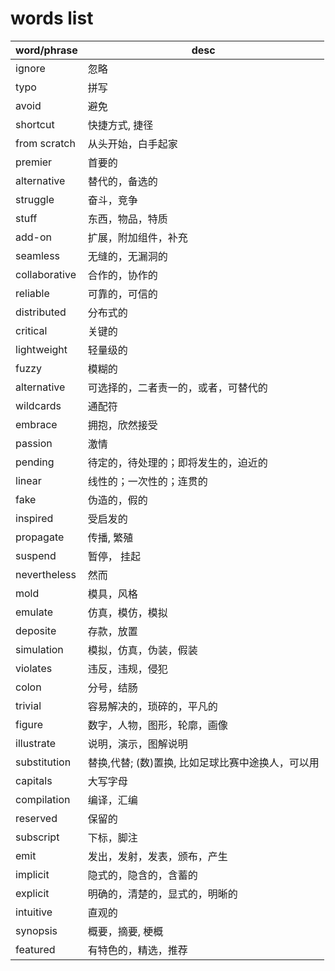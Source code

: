 # words list

| word/phrase | desc |
| ---- | ---- |
| ignore | 忽略 |
| typo | 拼写 |
| avoid | 避免 |
| shortcut | 快捷方式, 捷径 |
| from scratch | 从头开始，白手起家 |
| premier | 首要的 |
| alternative | 替代的，备选的 |
| struggle | 奋斗，竞争|
| stuff | 东西，物品，特质 |
| add-on | 扩展，附加组件，补充|
| seamless| 无缝的，无漏洞的 |
| collaborative | 合作的，协作的 |
| reliable | 可靠的，可信的 |
| distributed |  分布式的 |
| critical |  关键的 |
| lightweight |  轻量级的 |
| fuzzy |  模糊的 |
| alternative |  可选择的，二者责一的，或者，可替代的 |
| wildcards |  通配符 |
| embrace |  拥抱，欣然接受 |
| passion |  激情 |
| pending |  待定的，待处理的；即将发生的，迫近的 |
| linear |  线性的；一次性的；连贯的|
| fake |  伪造的，假的 |
| inspired | 受启发的 |
| propagate | 传播, 繁殖 |
| suspend | 暂停， 挂起 |
| nevertheless  | 然而 |
| mold  | 模具，风格 |
| emulate  | 仿真，模仿，模拟|
| deposite  | 存款，放置 |
| simulation  | 模拟，仿真，伪装，假装 |
| violates  | 违反，违规，侵犯 |
| colon  | 分号，结肠 |
| trivial | 容易解决的，琐碎的，平凡的 |
| figure | 数字，人物，图形，轮廓，画像 |
| illustrate | 说明，演示，图解说明 |
| substitution | 替换,代替; (数)置换, 比如足球比赛中途换人，可以用 |
| capitals | 大写字母 |
| compilation | 编译，汇编 |
| reserved | 保留的 |
| subscript | 下标，脚注 |
| emit | 发出，发射，发表，颁布，产生 |
| implicit | 隐式的，隐含的，含蓄的 |
| explicit | 明确的，清楚的，显式的，明晰的 |
| intuitive | 直观的 |
| synopsis | 概要，摘要, 梗概 |
| featured | 有特色的，精选，推荐 |
